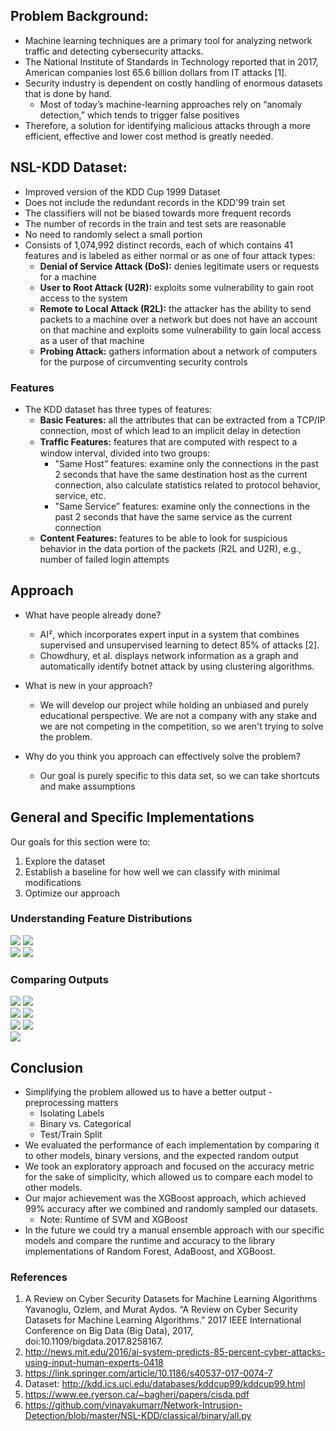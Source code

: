 ## Problem Background:
* Machine learning techniques are a primary tool for analyzing network traffic and detecting cybersecurity attacks.
* The National Institute of Standards in Technology reported that in 2017, American companies lost 65.6 billion dollars from IT attacks [1].
* Security industry is dependent on costly handling of enormous datasets that is done by hand.
    * Most of today’s machine-learning approaches rely on “anomaly detection,” which tends to trigger false positives
* Therefore, a solution for identifying malicious attacks through a more efficient, effective and lower cost method is greatly needed.

## NSL-KDD Dataset:
* Improved version of the KDD Cup 1999 Dataset
* Does not include the redundant records in the KDD'99 train set
* The classifiers will not be biased towards more frequent records
* The number of records in the train and test sets are reasonable
* No need to randomly select a small portion
* Consists of 1,074,992 distinct records, each of which contains 41 features and is labeled as either normal or as one of four attack types:
	* **Denial of Service Attack (DoS):** denies legitimate users or requests for a machine
	* **User to Root Attack (U2R):** exploits some vulnerability to gain root access to the system
	* **Remote to Local Attack (R2L):** the attacker has the ability to send packets to a machine over a network but does not have an account on that machine and exploits some vulnerability to gain local access as a user of that machine
    * **Probing Attack:** gathers information about a network of computers for the purpose of circumventing security controls

### Features
* The KDD dataset has three types of features:
	* **Basic Features:** all the attributes that can be extracted from a TCP/IP connection, most of which lead to an implicit delay in detection
	* **Trafﬁc Features:** features that are computed with respect to a window interval, divided into two groups:
  		* "Same Host” features: examine only the connections in the past 2 seconds that have the same destination host as the current connection, also calculate statistics related to protocol behavior, service, etc.
  		* "Same Service” features: examine only the connections in the past 2 seconds that have the same service as the current connection
	* **Content Features:** features to be able to look for suspicious behavior in the data portion of the packets (R2L and U2R), e.g., number of failed login attempts

## Approach
* What have people already done?
    * AI², which incorporates expert input in a system that combines supervised and unsupervised learning to detect 85% of attacks [2].
    * Chowdhury, et al. displays network information as a graph and automatically identify botnet attack by using clustering algorithms.

* What is new in your approach?
    * We will develop our project while holding an unbiased and purely educational perspective. We are not a company with any stake and we are not competing in the competition, so we aren't trying to solve the problem.

* Why do you think you approach can effectively solve the problem?
    * Our goal is purely specific to this data set, so we can take shortcuts and make assumptions

## General and Specific Implementations
Our goals for this section were to:
1. Explore the dataset
2. Establish a baseline for how well we can classify with minimal modifications
3. Optimize our approach

### Understanding Feature Distributions
<img src="FeatureDistrib1.png"> <img src="FeatureDistrib2.png">
<br/>
<img src="FeatureDistribBinary.png"> <img src="FeatureDistribDoS.png">

### Comparing Outputs
<img src="Accuracy5.png"> <img src="AccuracyBinary.png">
<br/>
<img src="AccuracyDoS.png"> <img src="AccuracyBinaryDoS.png">
<br/>
<img src="AccuracySpecific.png"> <img src="AccuracySpecificBinary.png">
<br/>
<img src="AccuracyXGB.png">

## Conclusion
* Simplifying the problem allowed us to have a better output - preprocessing matters
	* Isolating Labels
	* Binary vs. Categorical
	* Test/Train Split
* We evaluated the performance of each implementation by comparing it to other models, binary versions, and the expected random output
* We took an exploratory approach and focused on the accuracy metric for the sake of simplicity, which allowed us to compare each model to other models.
* Our major achievement was the XGBoost approach, which achieved 99% accuracy after we combined and randomly sampled our datasets.
	* Note: Runtime of SVM and XGBoost
* In the future we could try a manual ensemble approach with our specific models and compare the runtime and accuracy to the library implementations of Random Forest, AdaBoost, and XGBoost.


### References
1. A Review on Cyber Security Datasets for Machine Learning Algorithms
Yavanoglu, Ozlem, and Murat Aydos. “A Review on Cyber Security Datasets for Machine Learning Algorithms.” 2017 IEEE International Conference on Big Data (Big Data), 2017, doi:10.1109/bigdata.2017.8258167.
2. http://news.mit.edu/2016/ai-system-predicts-85-percent-cyber-attacks-using-input-human-experts-0418
3. https://link.springer.com/article/10.1186/s40537-017-0074-7
4. Dataset: http://kdd.ics.uci.edu/databases/kddcup99/kddcup99.html
5. https://www.ee.ryerson.ca/~bagheri/papers/cisda.pdf
6. https://github.com/vinayakumarr/Network-Intrusion-Detection/blob/master/NSL-KDD/classical/binary/all.py

